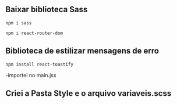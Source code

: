 ## Baixar biblioteca Sass

 `npm i sass`

 `npm i react-router-dom`


 ## Biblioteca de estilizar mensagens de erro 

`npm install react-toastify`

-importei no main.jsx


 ## Criei a Pasta Style e o arquivo variaveis.scss